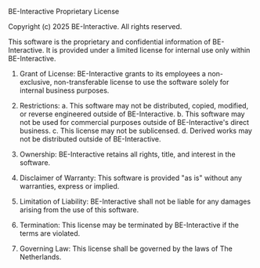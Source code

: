 BE-Interactive Proprietary License

Copyright (c) 2025 BE-Interactive. All rights reserved.

This software is the proprietary and confidential information of BE-Interactive. It is provided under a limited license for internal use only within BE-Interactive.

1. Grant of License: BE-Interactive grants to its employees a non-exclusive, non-transferable license to use the software solely for internal business purposes.

2. Restrictions:
   a. This software may not be distributed, copied, modified, or reverse engineered outside of BE-Interactive.
   b. This software may not be used for commercial purposes outside of BE-Interactive's direct business.
   c. This license may not be sublicensed.
   d. Derived works may not be distributed outside of BE-Interactive.

3. Ownership: BE-Interactive retains all rights, title, and interest in the software.

4. Disclaimer of Warranty: This software is provided "as is" without any warranties, express or implied.

5. Limitation of Liability: BE-Interactive shall not be liable for any damages arising from the use of this software.

6. Termination: This license may be terminated by BE-Interactive if the terms are violated.

7. Governing Law: This license shall be governed by the laws of The Netherlands.
